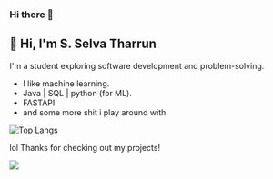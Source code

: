 ### Hi there 👋
## 👋 Hi, I'm S. Selva Tharrun

I'm a student exploring software development and problem-solving.
- I like machine learning.
- Java | SQL | python (for ML).
- FASTAPI
- and some more shit i play around with.


![Top Langs](https://github-readme-stats.vercel.app/api/top-langs/?username=selvatharrun&layout=compact)

lol
Thanks for checking out my projects!

![](https://leetcard.jacoblin.cool/selvatharrun?ext=heatmap)
